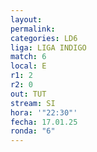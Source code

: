 ```yaml
---
layout: 
permalink: 
categories: LD6
liga: LIGA INDIGO
match: 6
local: E
r1: 2
r2: 0
out: TUT
stream: SI
hora: '"22:30"'
fecha: 17.01.25
ronda: "6"
---
```

